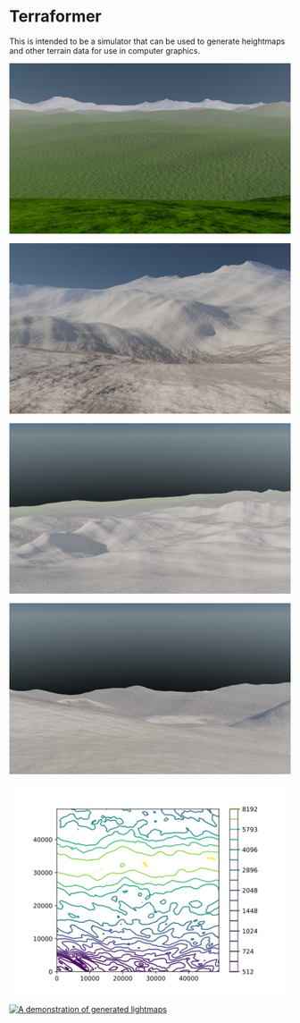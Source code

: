 # Terraformer

This is intended to be a simulator that can be used to generate heightmaps and other terrain data
for use in computer graphics.

![A rendering of a heightmap produced by Terraformer](experiments/front.jpg)

![A rendering of a heightmap produced by Terraformer](experiments/back.jpg)

![A rendering of a heightmap produced by Terraformer](experiments/topcam-look-south.jpg)

![A rendering of a heightmap produced by Terraformer](experiments/topcam-look-north.jpg)

![Levelcurves](experiments/level-curves.svg)

[![A demonstration of generated lightmaps](https://img.youtube.com/vi/9-fhsvYm4iE/maxresdefault.jpg)](https://youtu.be/9-fhsvYm4iE)
